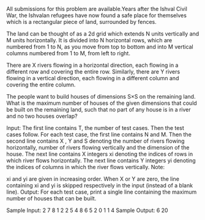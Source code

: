 All submissions for this problem are available.Years after the Ishval Civil War, the Ishvalan refugees have now found a safe place for themselves which
is a rectangular piece of land, surrounded by fences.

The land can be thought of as a 2d grid which extends N units vertically and  M units horizontally. It is divided into N horizontal rows, which are
numbered from 1 to N, as you move from top to bottom and into M vertical  columns numbered from 1 to M, from left to right.

There are X rivers flowing in a horizontal direction, each flowing in a different row and covering the entire row. Similarly, there are Y rivers
flowing in a vertical direction, each flowing in a different column and covering the entire column.

The people want to build houses of dimensions S×S on the remaining land. 
What is the maximum number of houses of the given dimensions that could be built on the remaining land, such that no part of any house is in a river and
no two houses overlap?

Input: The first line contains T, the number of test cases. Then the test cases follow. For each test case, the first line contains N and M. Then the
second line contains X , Y and S denoting the number of rivers flowing  horizontally, number of rivers flowing vertically and the dimension of the
house. The next line contains X integers xi denoting the indices of rows in  which river flows horizontally. The next line contains Y integers yi denoting
the indices of columns in which the river flows vertically. Note:
 
xi and yi are given in increasing order. When X or Y are zero, the line containing xi and yi is skipped respectively in the input (instead of a blank
line). Output: For each test case, print a single line containing the maximum  number of houses that can be built.

Sample Input: 2 7 8 1 2 2 5 4 8 6 5 2 0 1 1 4 Sample Output: 6 20
